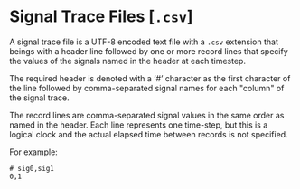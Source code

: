 # Signal Trace Files [`.csv`]

A signal trace file is a UTF-8 encoded text file with a `.csv` extension that beings with a header line followed by one or more record lines that specify the values of the signals named in the header at each timestep.

The required header is denoted with a ‘#’ character as the first character of the line followed by comma-separated signal names for each "column" of the signal trace.

The record lines are comma-separated signal values in the same order as named in the header.
Each line represents one time-step, but this is a logical clock and the actual elapsed time between records is not specified.

For example:
```
# sig0,sig1
0,1
```
